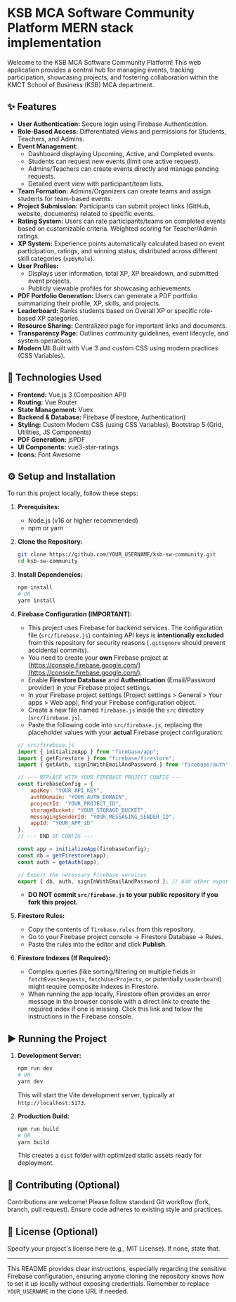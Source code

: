 # KSB MCA Software Community Platform  MERN stack implementation

Welcome to the KSB MCA Software Community Platform! This web application provides a central hub for managing events, tracking participation, showcasing projects, and fostering collaboration within the KMCT School of Business (KSB) MCA department.

## ✨ Features

*   **User Authentication:** Secure login using Firebase Authentication.
*   **Role-Based Access:** Differentiated views and permissions for Students, Teachers, and Admins.
*   **Event Management:**
    *   Dashboard displaying Upcoming, Active, and Completed events.
    *   Students can request new events (limit one active request).
    *   Admins/Teachers can create events directly and manage pending requests.
    *   Detailed event view with participant/team lists.
*   **Team Formation:** Admins/Organizers can create teams and assign students for team-based events.
*   **Project Submission:** Participants can submit project links (GitHub, website, documents) related to specific events.
*   **Rating System:** Users can rate participants/teams on completed events based on customizable criteria. Weighted scoring for Teacher/Admin ratings.
*   **XP System:** Experience points automatically calculated based on event participation, ratings, and winning status, distributed across different skill categories (`xpByRole`).
*   **User Profiles:**
    *   Displays user information, total XP, XP breakdown, and submitted event projects.
    *   Publicly viewable profiles for showcasing achievements.
*   **PDF Portfolio Generation:** Users can generate a PDF portfolio summarizing their profile, XP, skills, and projects.
*   **Leaderboard:** Ranks students based on Overall XP or specific role-based XP categories.
*   **Resource Sharing:** Centralized page for important links and documents.
*   **Transparency Page:** Outlines community guidelines, event lifecycle, and system operations.
*   **Modern UI:** Built with Vue 3 and custom CSS using modern practices (CSS Variables).

## 🚀 Technologies Used

*   **Frontend:** Vue.js 3 (Composition API)
*   **Routing:** Vue Router
*   **State Management:** Vuex
*   **Backend & Database:** Firebase (Firestore, Authentication)
*   **Styling:** Custom Modern CSS (using CSS Variables), Bootstrap 5 (Grid, Utilities, JS Components)
*   **PDF Generation:** jsPDF
*   **UI Components:** vue3-star-ratings
*   **Icons:** Font Awesome

## ⚙️ Setup and Installation

To run this project locally, follow these steps:

1.  **Prerequisites:**
    *   Node.js (v16 or higher recommended)
    *   npm or yarn

2.  **Clone the Repository:**
    ```bash
    git clone https://github.com/YOUR_USERNAME/ksb-sw-community.git
    cd ksb-sw-community
    ```

3.  **Install Dependencies:**
    ```bash
    npm install
    # OR
    yarn install
    ```

4.  **Firebase Configuration (IMPORTANT):**
    *   This project uses Firebase for backend services. The configuration file (`src/firebase.js`) containing API keys is **intentionally excluded** from this repository for security reasons (`.gitignore` should prevent accidental commits).
    *   You need to create your **own** Firebase project at [https://console.firebase.google.com/](https://console.firebase.google.com/).
    *   Enable **Firestore Database** and **Authentication** (Email/Password provider) in your Firebase project settings.
    *   In your Firebase project settings (Project settings > General > Your apps > Web app), find your Firebase configuration object.
    *   Create a new file named `firebase.js` inside the `src` directory (`src/firebase.js`).
    *   Paste the following code into `src/firebase.js`, replacing the placeholder values with your **actual** Firebase project configuration:

    ```javascript
    // src/firebase.js
    import { initializeApp } from "firebase/app";
    import { getFirestore } from "firebase/firestore";
    import { getAuth, signInWithEmailAndPassword } from 'firebase/auth'; // Ensure all needed auth functions are imported if used directly

    // --- REPLACE WITH YOUR FIREBASE PROJECT CONFIG ---
    const firebaseConfig = {
        apiKey: "YOUR_API_KEY",
        authDomain: "YOUR_AUTH_DOMAIN",
        projectId: "YOUR_PROJECT_ID",
        storageBucket: "YOUR_STORAGE_BUCKET",
        messagingSenderId: "YOUR_MESSAGING_SENDER_ID",
        appId: "YOUR_APP_ID"
    };
    // --- END OF CONFIG ---

    const app = initializeApp(firebaseConfig);
    const db = getFirestore(app);
    const auth = getAuth(app);

    // Export the necessary Firebase services
    export { db, auth, signInWithEmailAndPassword }; // Add other exports if needed
    ```
    *   **DO NOT commit `src/firebase.js` to your public repository if you fork this project.**

5.  **Firestore Rules:**
    *   Copy the contents of `firebase.rules` from this repository.
    *   Go to your Firebase project console -> Firestore Database -> Rules.
    *   Paste the rules into the editor and click **Publish**.

6.  **Firestore Indexes (If Required):**
    *   Complex queries (like sorting/filtering on multiple fields in `fetchEventRequests`, `fetchUserProjects`, or potentially `Leaderboard`) might require composite indexes in Firestore.
    *   When running the app locally, Firestore often provides an error message in the browser console with a direct link to create the required index if one is missing. Click this link and follow the instructions in the Firebase console.

## ▶️ Running the Project

1.  **Development Server:**
    ```bash
    npm run dev
    # OR
    yarn dev
    ```
    This will start the Vite development server, typically at `http://localhost:5173`.

2.  **Production Build:**
    ```bash
    npm run build
    # OR
    yarn build
    ```
    This creates a `dist` folder with optimized static assets ready for deployment.

## 🤝 Contributing (Optional)

Contributions are welcome! Please follow standard Git workflow (fork, branch, pull request). Ensure code adheres to existing style and practices.

## 📄 License (Optional)

Specify your project's license here (e.g., MIT License). If none, state that.

---

This README provides clear instructions, especially regarding the sensitive Firebase configuration, ensuring anyone cloning the repository knows how to set it up locally without exposing credentials. Remember to replace `YOUR_USERNAME` in the clone URL if needed.